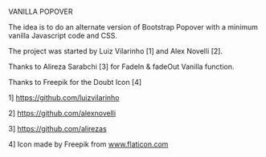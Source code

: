 VANILLA POPOVER

The idea is to do an alternate version of Bootstrap Popover with a minimum vanilla Javascript code and CSS.

The project was started by Luiz Vilarinho [1] and Alex Novelli [2].

Thanks to Alireza Sarabchi [3] for FadeIn & fadeOut Vanilla function.

Thanks to Freepik for the Doubt Icon [4]

1] https://github.com/luizvilarinho

2] https://github.com/alexnovelli

3] https://github.com/alirezas

4] Icon made by Freepik from www.flaticon.com

